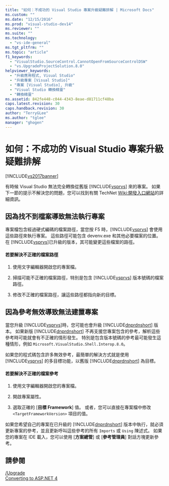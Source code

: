 ```yaml
---
title: "如何：不成功的 Visual Studio 專案升級疑難排解 | Microsoft Docs"
ms.custom: ""
ms.date: "12/15/2016"
ms.prod: "visual-studio-dev14"
ms.reviewer: ""
ms.suite: ""
ms.technology: 
  - "vs-ide-general"
ms.tgt_pltfrm: ""
ms.topic: "article"
f1_keywords: 
  - "VisualStudio.SourceControl.CannotOpenFromSourceControlDSW"
  - "vs.UpgradeProjectSolution.8.0"
helpviewer_keywords: 
  - "升級應用程式, Visual Studio"
  - "升級專案 [Visual Studio]"
  - "專案 [Visual Studio], 升級"
  - "Visual Studio 轉換精靈"
  - "轉換精靈"
ms.assetid: 842fe448-c044-4343-8eae-d81711cf48ba
caps.latest.revision: 30
caps.handback.revision: 30
author: "TerryGLee"
ms.author: "tglee"
manager: "ghogen"
---
```

# 如何：不成功的 Visual Studio 專案升級疑難排解
[!INCLUDE[vs2017banner](../code-quality/includes/vs2017banner.md)]

有時候 Visual Studio 無法完全轉換從舊版 [!INCLUDE[vsprvs](../code-quality/includes/vsprvs_md.md)] 來的專案。  如果下一節的提示不解決您的問題，您可以找到有關 TechNet [Wiki:開發入口網站](http://go.microsoft.com/fwlink/?LinkId=254808)的詳細資訊。  
  
## 因為找不到檔案導致無法執行專案  
 專案檔包含經過硬式編碼的檔案路徑，當您按 F5 時，[!INCLUDE[vsprvs](../code-quality/includes/vsprvs_md.md)] 會使用這些路徑來執行專案。  這些路徑可能包含 devenv.exe 和其他必要檔案的位置。  在 [!INCLUDE[vsprvs](../code-quality/includes/vsprvs_md.md)]已升級的版本，其可能變更這些檔案的路徑。  
  
#### 若要解決不正確的檔案路徑  
  
1.  使用文字編輯器開啟您的專案檔。  
  
2.  掃描可能不正確的檔案路徑，特別是包含 [!INCLUDE[vsprvs](../code-quality/includes/vsprvs_md.md)] 版本號碼的檔案路徑。  
  
3.  修改不正確的檔案路徑，讓這些路徑都指向新的目標。  
  
## 因為參考無效導致無法建置專案  
 當您升級 [!INCLUDE[vsprvs](../code-quality/includes/vsprvs_md.md)]時，您可能也會升級 [!INCLUDE[dnprdnshort](../code-quality/includes/dnprdnshort_md.md)] 版本。  如果新版 [!INCLUDE[dnprdnshort](../code-quality/includes/dnprdnshort_md.md)] 不再支援您專案包含的參考，解析這些參考時可能就會有不正確的情形發生。  特別是包含版本號碼的參考最可能發生這種情形，例如 `Microsoft.VisualStudio.Shell.Interop.8.0`。  
  
 如果您的程式碼包含許多無效參考，最簡單的解決方式就是使用 [!INCLUDE[vsprvs](../code-quality/includes/vsprvs_md.md)] 的多目標功能，以舊版 [!INCLUDE[dnprdnshort](../code-quality/includes/dnprdnshort_md.md)] 為目標。  
  
#### 若要解決不正確的檔案參考  
  
1.  使用文字編輯器開啟您的專案檔。  
  
2.  開啟專案屬性。  
  
3.  選取正確的 \[**目標 Framework**\] 值。  或者，您可以直接在專案檔中修改 `<TargetFrameworkVersion>` 項目的值。  
  
 如果您希望自己的專案在已升級的 [!INCLUDE[dnprdnshort](../code-quality/includes/dnprdnshort_md.md)] 版本中執行，就必須更新專案的參考，並且更新呼叫這些參考的所有 `Imports` 或 `Using` 陳述式。  如果您的專案在 IDE 載入，您可以使用 \[**方案總管**\] 或 \[**參考管理員**\] 對話方塊更新參考。  
  
## 請參閱  
 [\/Upgrade](../ide/reference/upgrade-devenv-exe.md)   
 [Converting to ASP.NET 4](../Topic/Converting%20to%20ASP.NET%204.md)
